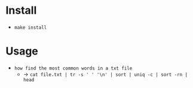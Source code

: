 # Install
* `make install`

# Usage
* `how find the most common words in a txt file`
  - -> `cat file.txt | tr -s ' ' '\n' | sort | uniq -c | sort -rn | head`
